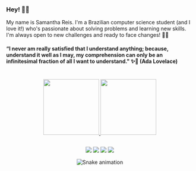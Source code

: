 ### Hey!  🙋‍♀️

My name is Samantha Reis. I'm a Brazilian computer science student (and I love it!) who's passionate about solving problems and learning new skills. I'm always open to new challenges and ready to face changes! 🚀🚀

#### “I never am really satisfied that I understand anything; because, understand it well as I may, my comprehension can only be an infinitesimal fraction of all I want to understand." ✨🧠 (Ada Lovelace)

#
  
  <div align="center">
  <a href="https://github.com/samreis">
  <img height="150em" src="https://github-readme-stats.vercel.app/api?username=samreis&show_icons=true&theme=dracula&include_all_commits=true&count_private=true"/>
  <img height="150em" src="https://github-readme-stats.vercel.app/api/top-langs/?username=samreis&layout=compact&langs_count=7&theme=dracula"/>
</div>
  
##
  
<div align="center">
   <a href="https://www.linkedin.com/in/samanthaalreis/" target="_blank"><img src="https://img.shields.io/badge/-LinkedIn-%230077B5?style=for-the-badge&logo=linkedin&logoColor=white" target="_blank"></a> 
   <a href = "mailto:alvesreissamantha@gmail.com"><img src="https://img.shields.io/badge/-Gmail-%23333?style=for-the-badge&logo=gmail&logoColor=white" target="_blank"></a>
  <a href="https://instagram.com/sam.reis" target="_blank"><img src="https://img.shields.io/badge/-Instagram-%23E4405F?style=for-the-badge&logo=instagram&logoColor=white" target="_blank"></a>
   <a href="https://discord.com/channels/@me" target="_blank"><img src="https://img.shields.io/badge/Discord-7289DA?style=for-the-badge&logo=discord&logoColor=white" target="_blank"></a> 
  
  ![Snake animation](https://github.com/samreis/samreis/blob/output/github-contribution-grid-snake.svg)
  </div>
  
